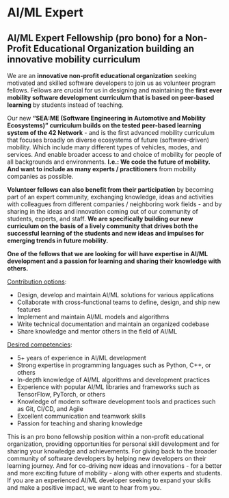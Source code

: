 # AI/ML Expert


## AI/ML Expert Fellowship (pro bono) for a Non-Profit Educational Organization building an innovative mobility curriculum

We are an **innovative non-profit educational organization** seeking motivated and skilled software developers to join us as volunteer program fellows. Fellows are crucial for us in designing and maintaining the **first ever mobility software development curriculum that is based on peer-based learning** by students instead of teaching. 

Our new **“SEA:ME (Software Engineering in Automotive and Mobility Ecosystems)” curriculum builds on the tested peer-based learning system of the 42 Network** - and is the first advanced mobility curriculum that focuses broadly on diverse ecosystems of future (software-driven) mobility. Which include many different types of vehicles, modes, and services. And enable broader access to and choice of mobility for people of all backgrounds and environments. **I.e.: We code the future of mobility. And want to include as many experts / practitioners** from mobility companies as possible. 

**Volunteer fellows can also benefit from their participation** by becoming part of an expert community, exchanging knowledge, ideas and activities with colleagues from different companies / neighboring work fields - and by sharing in the ideas and innovation coming out of our community of students, experts, and staff. **We are specifically building our new curriculum on the basis of a lively community that drives both the successful learning of the students and new ideas and impulses for emerging trends in future mobility.**

**One of the fellows that we are looking for will have expertise in AI/ML development and a passion for learning and sharing their knowledge with others.**

<span style="text-decoration:underline;">Contribution options</span>:



* Design, develop and maintain AI/ML solutions for various applications
* Collaborate with cross-functional teams to define, design, and ship new features
* Implement and maintain AI/ML models and algorithms
* Write technical documentation and maintain an organized codebase
* Share knowledge and mentor others in the field of AI/ML

<span style="text-decoration:underline;">Desired competencies</span>:



* 5+ years of experience in AI/ML development
* Strong expertise in programming languages such as Python, C++, or others
* In-depth knowledge of AI/ML algorithms and development practices
* Experience with popular AI/ML libraries and frameworks such as TensorFlow, PyTorch, or others
* Knowledge of modern software development tools and practices such as Git, CI/CD, and Agile
* Excellent communication and teamwork skills
* Passion for teaching and sharing knowledge

This is an pro bono fellowship position within a non-profit educational organization, providing opportunities for personal skill development and for sharing your knowledge and achievements. For giving back to the broader community of software developers by helping new developers on their learning journey. And for co-driving new ideas and innovations - for a better and more exciting future of mobility - along with other experts and students. If you are an experienced AI/ML developer seeking to expand your skills and make a positive impact, we want to hear from you.
